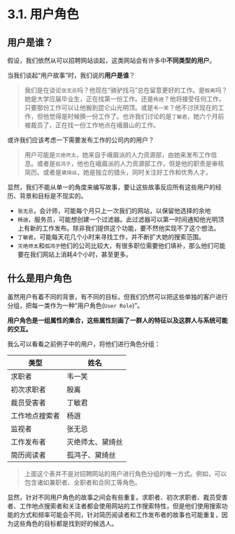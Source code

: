 # 3.1. 用户角色

## 用户是谁？

假设，我们依然从可以招聘网站谈起，这类网站会有许多中**不同类型的用户**。

当我们谈起“用户故事”时，我们说的**用户是谁**？

>我们是在谈论`张无忌`吗？他现在“骑驴找马”总在留意更好的工作。是`殷离`吗？她是大学应届毕业生，正在找第一份工作。还是`杨逍`？他将接受任何工作，只要那份工作可以让他搬到昆仑山光明顶。或是`韦一笑`？他不讨厌现在的工作，但他觉得是时候换一份工作了。也许我们讨论的是`丁敏君`，她六个月前被裁员了，正在找一份工作地点在峨眉山的工作。

或许我们应该考虑一下需要发布工作的公司内的用户？

> 用户可能是`灭绝师太`，她来自于峨眉派的人力资源部，由她来发布工作信息。或者是`孤鸿子`，他也在峨眉派的人力资源部工作，但是他的职责是审核简历。或者是`黛绮丝`，她是独立的猎头，同时关注好工作和优秀人才。

显然，我们不能从单一的角度来编写故事，要让这些故事反应所有这些用户的经历、背景和目标是不现实的。

- `张无忌`，会计师，可能每个月只上一次我们的网站，以保留他选择的余地
- `杨逍`，服务员，可能想创建一个过滤器。此过滤器可以第一时间通知他光明顶上有新的工作发布。除非我们提供这个功能，要不然他实现不了这个想法。
- `丁敏君`，可能每天花几个小时来寻找工作，并不断扩大她的搜索范围。
- `灭绝师太`和`孤鸿子`他们的公司比较大，有很多职位需要他们填补，那么他们可能要在我们网站上消耗4个小时，甚至更多。

## 什么是用户角色

虽然用户有着不同的背景，有不同的目标，但我们仍然可以把这些单独的客户进行分组，把每一类作为一种“用户角色(`User Role`)”。

**用户角色是一组属性的集合，这些属性刻画了一群人的特征以及这群人与系统可能的交互。**

我么可以看看之前例子中的用户，将他们进行角色分组：

| 类型 | 姓名 |
|--|--|
| 求职者 | 韦一笑 |
| 初次求职者 | 殷离 |
| 裁员受害者 | 丁敏君 |
| 工作地点搜索者 | 杨逍 |
| 监视者 | 张无忌 |
| 工作发布者 | 灭绝师太、黛绮丝 |
| 简历阅读者 | 孤鸿子、黛绮丝 |

> 上面这个表并不是对招聘网站的用户进行角色分组的唯一方式。例如，可以包含诸如兼职者、全职者和合同工等角色。
 
 显然，针对不同用户角色的故事之间会有些重复。求职者、初次求职者、裁员受害者、工作地点搜索者和关注者都会使用网站的工作搜索特性，但是他们使用搜索功能的方式和频率可能会不同，针对简历阅读者和工作发布者的故事也可能重复，因为这些角色的目标都是找到好的候选人。
